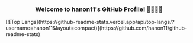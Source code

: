 <h3 align="center">Welcome to hanon11's GitHub Profile! 👋👩🏻‍💻</h3>
[![Top Langs](https://github-readme-stats.vercel.app/api/top-langs/?username=hanon11&layout=compact)](https://github.com/hanon11/github-readme-stats)


<!--
**hanon11/hanon11** is a ✨ _special_ ✨ repository because its `README.md` (this file) appears on your GitHub profile.

Here are some ideas to get you started:

- 🔭 I’m currently working on ...
- 🌱 I’m currently learning ...
- 👯 I’m looking to collaborate on ...
- 🤔 I’m looking for help with ...
- 💬 Ask me about ...
- 📫 How to reach me: ...
- 😄 Pronouns: ...
- ⚡ Fun fact: ...
-->
